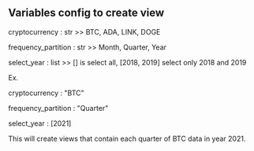 ## Variables config to create view
cryptocurrency : str >> BTC, ADA, LINK, DOGE

frequency_partition : str >> Month, Quarter, Year

select_year : list >> [] is select all, [2018, 2019] select only 2018 and 2019

Ex.

cryptocurrency : "BTC"

frequency_partition : "Quarter"

select_year : [2021]

This will create views that contain each quarter of BTC data in year 2021.
